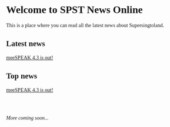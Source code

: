 <style>
@font-face {
   font-family: chirp;
   src: url(gt-america.ttf);
}

* {
   font-family: chirp;
}
</style>

# Welcome to SPST News Online

This is a place where you can read all the latest news about Supersingtoland.

## Latest news

[meeSPEAK 4.3 is out!](meespeak43)

## Top news

[meeSPEAK 4.3 is out!](meespeak43)

<br><br>

*More coming soon...*
